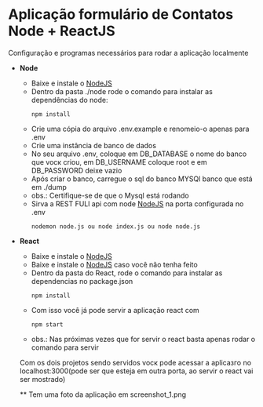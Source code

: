 # Aplicação formulário de Contatos Node + ReactJS


Configuração e programas necessários para rodar a aplicação localmente

* **Node**
	* Baixe e instale o [NodeJS](https://nodejs.org/en/download/)
	* Dentro da pasta ./node rode o comando para instalar as dependências do node:
		```
        npm install
        ```
    * Crie uma cópia do arquivo .env.example e renomeio-o apenas para .env
    * Crie uma instância de banco de dados 
	* No seu arquivo .env, coloque em DB_DATABASE o nome do banco que vocк criou, em DB_USERNAME coloque root e em DB_PASSWORD deixe vazio
    * Após criar o banco, carregue o sql do banco MYSQl banco que está em ./dump
    * obs.: Certifique-se de que o Mysql está rodando
    * Sirva a REST FULl api com node [NodeJS](https://nodejs.org/en/download/) na porta configurada no .env
		```
        nodemon node.js ou node index.js ou node node.js
        ```
        
* **React**
	* Baixe e instale o [NodeJS](https://nodejs.org/en/download/)
	* Baixe e instale o [NodeJS](https://nodejs.org/en/download/) caso você não tenha feito
	* Dentro da pasta do React, rode o comando para instalar as dependencias no package.json
		```
        npm install
        ```
    * Com isso você já pode servir a aplicação react com
		```
        npm start
        ```
    * obs.: Nas próximas vezes que for servir o react basta apenas rodar o comando para servir

	Com os dois projetos sendo servidos vocк pode acessar a aplicaзгo no localhost:3000(pode ser que esteja em outra porta, ao servir o react vai ser mostrado)
   
     ** Tem uma foto da aplicação em screenshot_1.png 
